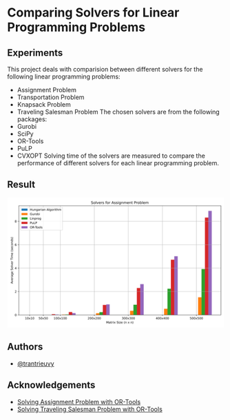 # Comparing Solvers for Linear Programming Problems

## Experiments

This project deals with comparision between different solvers for the following linear programming problems:
- Assignment Problem
- Transportation Problem
- Knapsack Problem
- Traveling Salesman Problem
The chosen solvers are from the following packages:
- Gurobi
- SciPy
- OR-Tools
- PuLP
- CVXOPT
Solving time of the solvers are measured to compare the performance of different solvers for each linear programming problem.

## Result

![Solvers for Assignment Problem](/results/assignment_plot.svg)


## Authors

- [@trantrieuvy](https://www.github.com/trantrieuvy)

## Acknowledgements

 - [Solving Assignment Problem with OR-Tools](https://developers.google.com/optimization/assignment/assignment_example?hl=en)
 - [Solving Traveling Salesman Problem with OR-Tools](https://developers.google.com/optimization/routing/tsp?hl=en)
